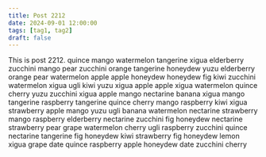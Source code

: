 ```yaml
---
title: Post 2212
date: 2024-09-01 12:00:00
tags: [tag1, tag2]
draft: false
---
```

This is post 2212.
quince
mango
watermelon
tangerine
xigua
elderberry
zucchini
mango
pear
zucchini
orange
tangerine
honeydew
yuzu
elderberry
orange
pear
watermelon
apple
apple
honeydew
honeydew
fig
kiwi
zucchini
watermelon
xigua
ugli
kiwi
yuzu
xigua
apple
apple
xigua
watermelon
quince
cherry
yuzu
zucchini
xigua
apple
mango
nectarine
banana
xigua
mango
tangerine
raspberry
tangerine
quince
cherry
mango
raspberry
kiwi
xigua
strawberry
apple
mango
yuzu
ugli
banana
watermelon
nectarine
strawberry
mango
raspberry
elderberry
nectarine
zucchini
fig
honeydew
nectarine
strawberry
pear
grape
watermelon
cherry
ugli
raspberry
zucchini
quince
nectarine
tangerine
fig
honeydew
kiwi
strawberry
fig
honeydew
lemon
xigua
grape
date
quince
raspberry
apple
honeydew
date
zucchini
cherry
